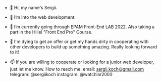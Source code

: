 - 👋 Hi, my name's Sergii.
- 👀 I’m into the web development.
- 🌱 I’m currently going through EPAM Front-End LAB 2022. Also taking a part in the Hillel "Front End Pro" Course.  
- 💞️ I'm dying to get an offer or get my hands dirty in cooperating with other developers to build up something amazing. Really looking forward to it! 

- 📫 If you are willing to cooperate or looking for a junior web developer, just let me know. How to reach me:
        email: sergii.koch@gmail.com
        telegram: @sergiikoch
        instagram: @watchlar2000
